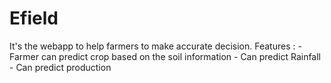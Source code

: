 # Efield

It's the webapp to help farmers to make accurate decision. 
Features :
    - Farmer can predict crop based on the soil information
    - Can predict Rainfall
    - Can predict production
